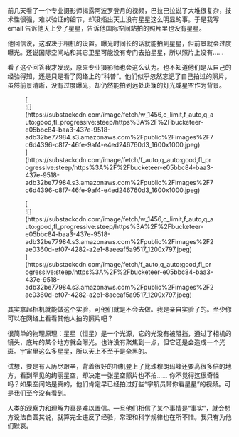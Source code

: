 前几天看了一个专业摄影师揭露阿波罗登月的视频，巴拉巴拉说了大堆很复杂，技术性很强，难以验证的细节，却没指出天上没有星星这么明显的事。于是我写 email 告诉他天上少了星星，告诉他国际空间站拍的照片里也没有星星。

他回信说，这取决于相机的设置。曝光时间长的话就能拍到星星，但前景就会过度曝光。还说国际空间站和其它卫星可能没有专门去拍星星，所以照片上没有……

看了这个回答我才发现，原来专业摄影师也会这么认为。也不知道他们是从自己的经验得知，还是只是看了网络上的“科普”。他们似乎忽然忘记了自己拍过的照片，虽然前景清晰，没有过度曝光，却仍然能拍到远处斑斓的灯光或星空作为背景。

<div class="captioned-image-container">

<figure> [<div class="image2-inset"><picture><source type="image/webp" srcset="https://substackcdn.com/image/fetch/w_424,c_limit,f_webp,q_auto:good,fl_progressive:steep/https%3A%2F%2Fbucketeer-e05bbc84-baa3-437e-9518-adb32be77984.s3.amazonaws.com%2Fpublic%2Fimages%2F7c6d4396-c8f7-46fe-9af4-e4ed246760d3_1600x1000.jpeg 424w, https://substackcdn.com/image/fetch/w_848,c_limit,f_webp,q_auto:good,fl_progressive:steep/https%3A%2F%2Fbucketeer-e05bbc84-baa3-437e-9518-adb32be77984.s3.amazonaws.com%2Fpublic%2Fimages%2F7c6d4396-c8f7-46fe-9af4-e4ed246760d3_1600x1000.jpeg 848w, https://substackcdn.com/image/fetch/w_1272,c_limit,f_webp,q_auto:good,fl_progressive:steep/https%3A%2F%2Fbucketeer-e05bbc84-baa3-437e-9518-adb32be77984.s3.amazonaws.com%2Fpublic%2Fimages%2F7c6d4396-c8f7-46fe-9af4-e4ed246760d3_1600x1000.jpeg 1272w, https://substackcdn.com/image/fetch/w_1456,c_limit,f_webp,q_auto:good,fl_progressive:steep/https%3A%2F%2Fbucketeer-e05bbc84-baa3-437e-9518-adb32be77984.s3.amazonaws.com%2Fpublic%2Fimages%2F7c6d4396-c8f7-46fe-9af4-e4ed246760d3_1600x1000.jpeg 1456w" sizes="100vw">![](https://substackcdn.com/image/fetch/w_1456,c_limit,f_auto,q_auto:good,fl_progressive:steep/https%3A%2F%2Fbucketeer-e05bbc84-baa3-437e-9518-adb32be77984.s3.amazonaws.com%2Fpublic%2Fimages%2F7c6d4396-c8f7-46fe-9af4-e4ed246760d3_1600x1000.jpeg)</picture></div>](https://substackcdn.com/image/fetch/f_auto,q_auto:good,fl_progressive:steep/https%3A%2F%2Fbucketeer-e05bbc84-baa3-437e-9518-adb32be77984.s3.amazonaws.com%2Fpublic%2Fimages%2F7c6d4396-c8f7-46fe-9af4-e4ed246760d3_1600x1000.jpeg) </figure>

</div>

<div class="captioned-image-container">

<figure> [<div class="image2-inset"><picture><source type="image/webp" srcset="https://substackcdn.com/image/fetch/w_424,c_limit,f_webp,q_auto:good,fl_progressive:steep/https%3A%2F%2Fbucketeer-e05bbc84-baa3-437e-9518-adb32be77984.s3.amazonaws.com%2Fpublic%2Fimages%2F2ae0360d-ef07-4282-a2e1-8aeeaf5a9517_1200x797.jpeg 424w, https://substackcdn.com/image/fetch/w_848,c_limit,f_webp,q_auto:good,fl_progressive:steep/https%3A%2F%2Fbucketeer-e05bbc84-baa3-437e-9518-adb32be77984.s3.amazonaws.com%2Fpublic%2Fimages%2F2ae0360d-ef07-4282-a2e1-8aeeaf5a9517_1200x797.jpeg 848w, https://substackcdn.com/image/fetch/w_1272,c_limit,f_webp,q_auto:good,fl_progressive:steep/https%3A%2F%2Fbucketeer-e05bbc84-baa3-437e-9518-adb32be77984.s3.amazonaws.com%2Fpublic%2Fimages%2F2ae0360d-ef07-4282-a2e1-8aeeaf5a9517_1200x797.jpeg 1272w, https://substackcdn.com/image/fetch/w_1456,c_limit,f_webp,q_auto:good,fl_progressive:steep/https%3A%2F%2Fbucketeer-e05bbc84-baa3-437e-9518-adb32be77984.s3.amazonaws.com%2Fpublic%2Fimages%2F2ae0360d-ef07-4282-a2e1-8aeeaf5a9517_1200x797.jpeg 1456w" sizes="100vw">![](https://substackcdn.com/image/fetch/w_1456,c_limit,f_auto,q_auto:good,fl_progressive:steep/https%3A%2F%2Fbucketeer-e05bbc84-baa3-437e-9518-adb32be77984.s3.amazonaws.com%2Fpublic%2Fimages%2F2ae0360d-ef07-4282-a2e1-8aeeaf5a9517_1200x797.jpeg)</picture></div>](https://substackcdn.com/image/fetch/f_auto,q_auto:good,fl_progressive:steep/https%3A%2F%2Fbucketeer-e05bbc84-baa3-437e-9518-adb32be77984.s3.amazonaws.com%2Fpublic%2Fimages%2F2ae0360d-ef07-4282-a2e1-8aeeaf5a9517_1200x797.jpeg) </figure>

</div>

其实拿起相机就能做这个实验，可他们就是不会去做。我是亲自实验了的。至少你可以在网络上看看其他人拍的照片吧？

很简单的物理原理：星星（恒星）是一个光源，它的光没有被阻挡，通过了相机的镜头，底片的某个地方就会曝光。也许没有聚焦到一点，但它还是会造成一个光斑。宇宙里这么多星星，所以天上不至于是全黑的。

试想，要是有人历尽艰辛，背着很好的相机登上了比珠穆朗玛峰还要高很多倍的地方，看到罕见的绚丽星空，却决定一张星空照片也不拍…… 你不觉得这很奇怪吗？如果空间站是真的，他们肯定早已经拍过好些“宇航员带你看星星”的视频。可是我们至今没有看到。

人类的观察力和理解力真是难以置信。一旦他们相信了某个事情是“事实”，就会想方设法自圆其说，就算完全违反了经验，常理和科学规律也在所不惜。我只有为他们默哀。
